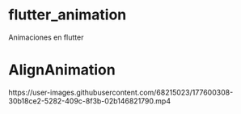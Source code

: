 # flutter_animation

Animaciones en flutter 

# AlignAnimation


<div>
  https://user-images.githubusercontent.com/68215023/177600308-30b18ce2-5282-409c-8f3b-02b146821790.mp4
</div>
